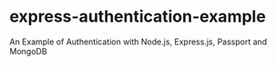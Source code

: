 # express-authentication-example
An Example of Authentication with Node.js, Express.js, Passport and MongoDB
